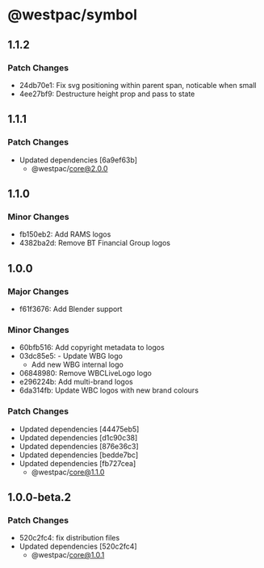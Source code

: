 # @westpac/symbol

## 1.1.2

### Patch Changes

- 24db70e1: Fix svg positioning within parent span, noticable when small
- 4ee27bf9: Destructure height prop and pass to state

## 1.1.1

### Patch Changes

- Updated dependencies [6a9ef63b]
  - @westpac/core@2.0.0

## 1.1.0

### Minor Changes

- fb150eb2: Add RAMS logos
- 4382ba2d: Remove BT Financial Group logos

## 1.0.0

### Major Changes

- f61f3676: Add Blender support

### Minor Changes

- 60bfb516: Add copyright metadata to logos
- 03dc85e5: - Update WBG logo
  - Add new WBG internal logo
- 06848980: Remove WBCLiveLogo logo
- e296224b: Add multi-brand logos
- 6da314fb: Update WBC logos with new brand colours

### Patch Changes

- Updated dependencies [44475eb5]
- Updated dependencies [d1c90c38]
- Updated dependencies [876e36c3]
- Updated dependencies [bedde7bc]
- Updated dependencies [fb727cea]
  - @westpac/core@1.1.0

## 1.0.0-beta.2

### Patch Changes

- 520c2fc4: fix distribution files
- Updated dependencies [520c2fc4]
  - @westpac/core@1.0.1
